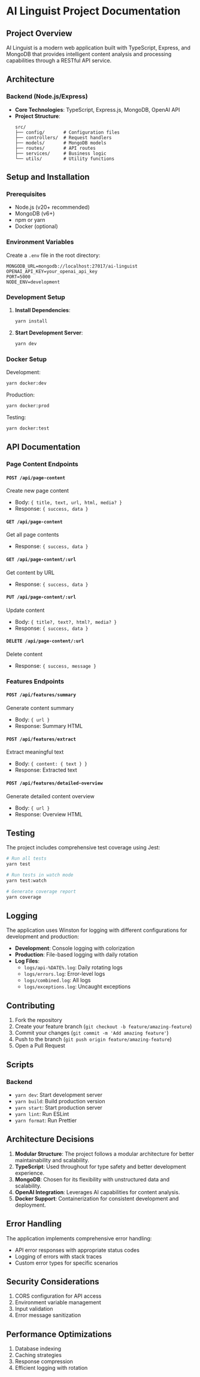 # AI Linguist Project Documentation

## Project Overview

AI Linguist is a modern web application built with TypeScript, Express, and MongoDB that provides intelligent content analysis and processing capabilities through a RESTful API service.

## Architecture

### Backend (Node.js/Express)

- **Core Technologies**: TypeScript, Express.js, MongoDB, OpenAI API
- **Project Structure**:
  ```
  src/
  ├── config/       # Configuration files
  ├── controllers/  # Request handlers
  ├── models/       # MongoDB models
  ├── routes/       # API routes
  ├── services/     # Business logic
  └── utils/        # Utility functions
  ```

## Setup and Installation

### Prerequisites

- Node.js (v20+ recommended)
- MongoDB (v6+)
- npm or yarn
- Docker (optional)

### Environment Variables

Create a `.env` file in the root directory:

```env
MONGODB_URL=mongodb://localhost:27017/ai-linguist
OPENAI_API_KEY=your_openai_api_key
PORT=5000
NODE_ENV=development
```

### Development Setup

1. **Install Dependencies**:

   ```bash
   yarn install
   ```

2. **Start Development Server**:
   ```bash
   yarn dev
   ```

### Docker Setup

Development:

```bash
yarn docker:dev
```

Production:

```bash
yarn docker:prod
```

Testing:

```bash
yarn docker:test
```

## API Documentation

### Page Content Endpoints

#### `POST /api/page-content`

Create new page content

- Body: `{ title, text, url, html, media? }`
- Response: `{ success, data }`

#### `GET /api/page-content`

Get all page contents

- Response: `{ success, data }`

#### `GET /api/page-content/:url`

Get content by URL

- Response: `{ success, data }`

#### `PUT /api/page-content/:url`

Update content

- Body: `{ title?, text?, html?, media? }`
- Response: `{ success, data }`

#### `DELETE /api/page-content/:url`

Delete content

- Response: `{ success, message }`

### Features Endpoints

#### `POST /api/features/summary`

Generate content summary

- Body: `{ url }`
- Response: Summary HTML

#### `POST /api/features/extract`

Extract meaningful text

- Body: `{ content: { text } }`
- Response: Extracted text

#### `POST /api/features/detailed-overview`

Generate detailed content overview

- Body: `{ url }`
- Response: Overview HTML

## Testing

The project includes comprehensive test coverage using Jest:

```bash
# Run all tests
yarn test

# Run tests in watch mode
yarn test:watch

# Generate coverage report
yarn coverage
```

## Logging

The application uses Winston for logging with different configurations for development and production:

- **Development**: Console logging with colorization
- **Production**: File-based logging with daily rotation
- **Log Files**:
  - `logs/api-%DATE%.log`: Daily rotating logs
  - `logs/errors.log`: Error-level logs
  - `logs/combined.log`: All logs
  - `logs/exceptions.log`: Uncaught exceptions

## Contributing

1. Fork the repository
2. Create your feature branch (`git checkout -b feature/amazing-feature`)
3. Commit your changes (`git commit -m 'Add amazing feature'`)
4. Push to the branch (`git push origin feature/amazing-feature`)
5. Open a Pull Request

## Scripts

### Backend

- `yarn dev`: Start development server
- `yarn build`: Build production version
- `yarn start`: Start production server
- `yarn lint`: Run ESLint
- `yarn format`: Run Prettier

## Architecture Decisions

1. **Modular Structure**: The project follows a modular architecture for better maintainability and scalability.
2. **TypeScript**: Used throughout for type safety and better development experience.
3. **MongoDB**: Chosen for its flexibility with unstructured data and scalability.
4. **OpenAI Integration**: Leverages AI capabilities for content analysis.
5. **Docker Support**: Containerization for consistent development and deployment.

## Error Handling

The application implements comprehensive error handling:

- API error responses with appropriate status codes
- Logging of errors with stack traces
- Custom error types for specific scenarios

## Security Considerations

1. CORS configuration for API access
2. Environment variable management
3. Input validation
4. Error message sanitization

## Performance Optimizations

1. Database indexing
2. Caching strategies
3. Response compression
4. Efficient logging with rotation
